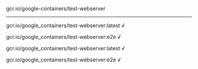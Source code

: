 gcr.io/google-containers/test-webserver 

----
gcr.io/google_containers/test-webserver:latest √

gcr.io/google_containers/test-webserver:e2e √

gcr.io/google_containers/test-webserver:latest √

gcr.io/google_containers/test-webserver:e2e √

